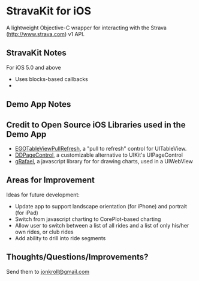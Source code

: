 StravaKit for iOS
=============

A lightweight Objective-C wrapper for interacting with the Strava (http://www.strava.com) v1 API.



StravaKit Notes
-------------

For iOS 5.0 and above

- Uses blocks-based callbacks 
- 




Demo App Notes
-------------


<Screenshots>




Credit to Open Source iOS Libraries used in the Demo App
-------------

- [EGOTableViewPullRefresh](https://github.com/enormego/EGOTableViewPullRefresh), a "pull to refresh" control for UITableView.
- [DDPageControl](https://github.com/ddeville/DDPageControl), a customizable alternative to UIKit's UIPageControl
- [gRafael](http://g.raphaeljs.com/), a javascript library for for drawing charts, used in a UIWebView


Areas for Improvement
-------------

Ideas for future development:

* Update app to support landscape orientation (for iPhone) and portrait (for iPad)
* Switch from javascript charting to CorePlot-based charting
* Allow user to switch between a list of all rides and a list of only his/her own rides, or club rides
* Add ability to drill into ride segments


Thoughts/Questions/Improvements?
-------------
Send them to jonkroll@gmail.com